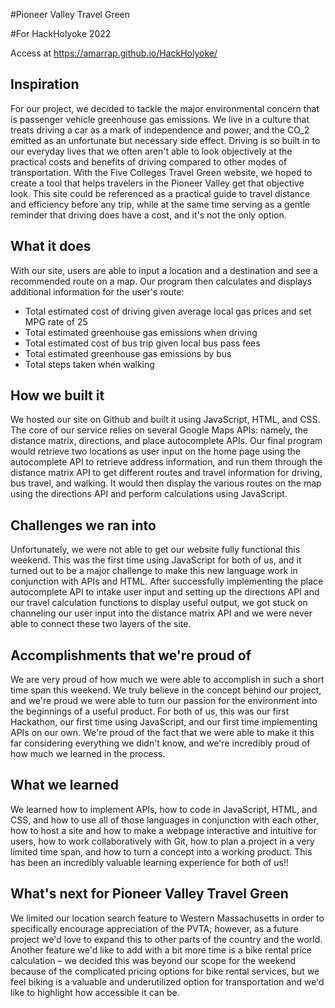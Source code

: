 #Pioneer Valley Travel Green

#For HackHolyoke 2022

Access at https://amarrap.github.io/HackHolyoke/

## Inspiration
For our project, we decided to tackle the major environmental concern that is passenger vehicle greenhouse gas emissions. We live in a culture that treats driving a car as a mark of independence and power, and the CO_2 emitted as an unfortunate but necessary side effect. Driving is so built in to our everyday lives that we often aren't able to look objectively at the practical costs and benefits of driving compared to other modes of transportation. With the Five Colleges Travel Green website, we hoped to create a tool that helps travelers in the Pioneer Valley get that objective look. This site could be referenced as a practical guide to travel distance and efficiency before any trip, while at the same time serving as a gentle reminder that driving does have a cost, and it's not the only option.

## What it does
With our site, users are able to input a location and a destination and see a recommended route on a map. Our program then calculates and displays additional information for the user's route:
- Total estimated cost of driving given average local gas prices and set MPG rate of 25
- Total estimated greenhouse gas emissions when driving
- Total estimated cost of bus trip given local bus pass fees
- Total estimated greenhouse gas emissions by bus
- Total steps taken when walking

## How we built it
We hosted our site on Github and built it using JavaScript, HTML, and CSS. The core of our service relies on several Google Maps APIs: namely, the distance matrix, directions, and place autocomplete APIs.
Our final program would retrieve two locations as user input on the home page using the autocomplete API to retrieve address information, and run them through the distance matrix API to get different routes and travel information for driving, bus travel, and walking. It would then display the various routes on the map using the directions API and perform calculations using JavaScript.

## Challenges we ran into
Unfortunately, we were not able to get our website fully functional this weekend. This was the first time using JavaScript for both of us, and it turned out to be a major challenge to make this new language work in conjunction with APIs and HTML. After successfully implementing the place autocomplete API to intake user input and setting up the directions API and our travel calculation functions to display useful output, we got stuck on channeling our user input into the distance matrix API and we were never able to connect these two layers of the site.

## Accomplishments that we're proud of

We are very proud of how much we were able to accomplish in such a short time span this weekend. We truly believe in the concept behind our project, and we're proud we were able to turn our passion for the environment into the beginnings of a useful product.
For both of us, this was our first Hackathon, our first time using JavaScript, and our first time implementing APIs on our own. We're proud of the fact that we were able to make it this far considering everything we didn't know, and we're incredibly proud of how much we learned in the process.

## What we learned

We learned how to implement APIs, how to code in JavaScript, HTML, and CSS, and how to use all of those languages in conjunction with each other, how to host a site and how to make a webpage interactive and intuitive for users, how to work collaboratively with Git, how to plan a project in a very limited time span, and how to turn a concept into a working product. This has been an incredibly valuable learning experience for both of us!!

## What's next for Pioneer Valley Travel Green
We limited our location search feature to Western Massachusetts in order to specifically encourage appreciation of the PVTA; however, as a future project we'd love to expand this to other parts of the country and the world.
Another feature we'd like to add with a bit more time is a bike rental price calculation – we decided this was beyond our scope for the weekend because of the complicated pricing options for bike rental services, but we feel biking is a valuable and underutilized option for transportation and we'd like to highlight how accessible it can be.
